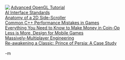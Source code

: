 <img src="http://images.google.com/images?q=tbn:WsEjVEsxxL8J:www.professionalfailure.com/moi/pong.gif" align="left"><a href="http://www.gdconf.com/archives/2004/mace_rob.ppt">Advanced OpenGL Tutorial</a>
<br /><a href="http://www.gdconf.com/archives/2004/nareyek_alexander.doc">AI Interface Standards</a>
<br /><a href="http://www.gdconf.com/archives/2004/barriga_luis.pps">Anatomy of a 2D Side-Scroller</a>
<br /><a href="http://www.gdconf.com/archives/2004/isensee_pete.ppt">Common C++ Performance Mistakes in Games</a>
<br /><a href="http://www.gdconf.com/archives/2004/hodgson_elaine.doc">Everything You Need to Know to Make Money in Coin-Op</a>
<br /><a href="http://www.gdconf.com/archives/2004/blackhurst_jim.doc">Less is More, Design for Mobile Games</a>
<br /><a href="http://www.gdconf.com/archives/2004/johnson_jeff.doc">Massively-Multiplayer Engineering</a>
<br /><a href="http://www.gdconf.com/archives/2004/mallat_yannis.ppt">Re-awakening a Classic: Prince of Persia: A Case Study</a>
<br />
<br />-m
<br />